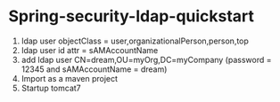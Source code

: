 Spring-security-ldap-quickstart
========================================

1. ldap user objectClass = user,organizationalPerson,person,top
2. ldap user id attr = sAMAccountName
3. add ldap user CN=dream,OU=myOrg,DC=myCompany (password = 12345 and sAMAccountName = dream)
2. Import as a maven project
3. Startup tomcat7
